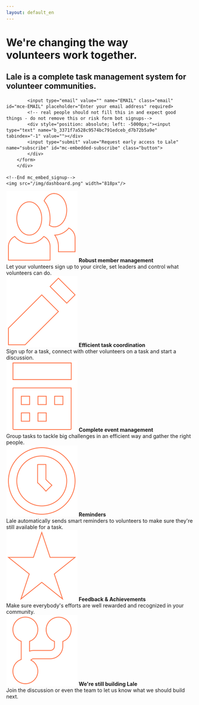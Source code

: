 ```yaml
---
layout: default_en
---
```


<style>.page-link.discover { border-color:#FF7043; }</style>

<div class="home">
  <div class="hero">
    <h1>We're changing the way<br/>volunteers work together.</h1>
    <h2>Lale is a complete task management system for volunteer communities.</h2>
    <!-- Begin MailChimp Signup Form -->
		<!-- <link href="//cdn-images.mailchimp.com/embedcode/slim-081711.css" rel="stylesheet" type="text/css"> -->
		<style type="text/css">
			#mc_embed_signup{}
			/* Add your own MailChimp form style overrides in your site stylesheet or in this style block.
			   We recommend moving this block and the preceding CSS link to the HEAD of your HTML file. */
		</style>
		<div id="mc_embed_signup">
		<form action="//help.us11.list-manage.com/subscribe/post?u=3371f7a528c9574bc791edceb&amp;id=d7b72b5a9e" method="post" id="mc-embedded-subscribe-form" name="mc-embedded-subscribe-form" class="validate" target="_blank" novalidate>
		    <div id="mc_embed_signup_scroll">
			
			<input type="email" value="" name="EMAIL" class="email" id="mce-EMAIL" placeholder="Enter your email address" required>
		    <!-- real people should not fill this in and expect good things - do not remove this or risk form bot signups-->
		    <div style="position: absolute; left: -5000px;"><input type="text" name="b_3371f7a528c9574bc791edceb_d7b72b5a9e" tabindex="-1" value=""></div>
		    <input type="submit" value="Request early access to Lale" name="subscribe" id="mc-embedded-subscribe" class="button">
		    </div>
		</form>
		</div>

	<!--End mc_embed_signup-->
    <img src="/img/dashboard.png" width="818px"/>

  </div>
  <div class="homepage-features">
  	<div><img src="/img/homepage/member.svg"/> 
  		<b>Robust member management</b><br/>Let your volunteers sign up to your circle, set leaders and control what volunteers can do.
  	</div>
  	<div><img src="/img/homepage/pencil.svg"/> 
  		<b>Efficient task coordination</b><br/>Sign up for a task, connect with other volunteers on a task and start a discussion.
  	</div>
  	<div><img src="/img/homepage/event.svg"/>
  		<b>Complete event management</b><br/>Group tasks to tackle big challenges in an efficient way and gather the right people.
  	</div>
  	<div><img src="/img/homepage/clock.svg"/>
  		<b>Reminders</b><br/>Lale automatically sends smart reminders to volunteers to make sure they're still available for a task.
  	</div>
  	<div><img src="/img/homepage/star.svg"/>
  		<b>Feedback & Achievements</b><br/>Make sure everybody's efforts are well rewarded and recognized in your community.
  	</div>
  	<div><img src="/img/homepage/fork.svg"/>
  		<b>We're still building Lale</b><br/>Join the discussion or even the team to let us know what we should build next.<br/><br/>
  	</div>
  </div>
</div>
